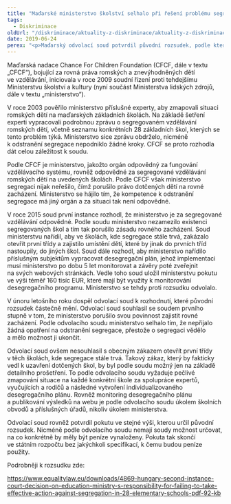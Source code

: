 ```yaml
---
title: "Maďarské ministerstvo školství selhalo při řešení problému segregace romských dětí ve školách, rozhodl soud"
tags:
  - Diskriminace
oldUrl: "/diskriminace/aktuality-z-diskriminace/aktuality-z-diskriminace-2019/madarske-ministerstvo-skolstvi-selhalo-pri-reseni-problemu-segregace-romskych-deti-ve-s/"
date: 2019-06-24
perex: "<p>Maďarský odvolací soud potvrdil původní rozsudek, podle kterého je ministerstvo školství odpovědné za dlouholetou segregaci romských dětí na základních školách.</p>"
---
```


<!-- imported from the old website -->

<p>Maďarská nadace Chance For Children Foundation (CFCF, dále v textu „CFCF“), bojující za rovná práva romských a znevýhodněných dětí ve vzdělávání, iniciovala v roce 2009 soudní řízení proti tehdejšímu Ministerstvu školství a kultury (nyní součást Ministerstva lidských zdrojů, dále v textu „ministerstvo“). </p> <p>V roce 2003 pověřilo ministerstvo příslušné experty, aby zmapovali situaci romských dětí na maďarských základních školách. Na základě šetření experti vypracovali podrobnou zprávu o segregovaném vzdělávání romských dětí, včetně seznamu konkrétních 28 základních škol, kterých se tento problém týká. Ministerstvo sice zprávu obdrželo, nicméně k odstranění segregace nepodniklo žádné kroky. CFCF se proto rozhodla dát celou záležitost k soudu.</p> <p>Podle CFCF je ministerstvo, jakožto orgán odpovědný za fungování vzdělávacího systému, rovněž odpovědné za segregované vzdělávání romských dětí na uvedených školách. Podle CFCF však ministerstvo segregaci nijak neřešilo, čímž porušilo právo dotčených dětí na rovné zacházení. Ministerstvo se hájilo tím, že kompetence k odstranění segregace má jiný orgán a za situaci tak není odpovědné.</p> <p>V roce 2015 soud první instance rozhodl, že ministerstvo je za segregované vzdělávání odpovědné. Podle soudu ministerstvo nezamezilo existenci segregovaných škol a tím tak porušilo zásadu rovného zacházení. Soud ministerstvu nařídil, aby ve školách, kde segregace stále trvá, zakázalo otevřít první třídy a zajistilo umístění dětí, které by jinak do prvních tříd nastoupily, do jiných škol. Soud dále rozhodl, aby ministerstvo nařídilo příslušným subjektům vypracovat desegregační plán, jehož implementaci musí ministerstvo po dobu 5 let monitorovat a závěry poté zveřejnit na svých webových stránkách. Vedle toho soud uložil ministerstvu pokutu ve výši téměř 160 tisíc EUR, které mají být využity k monitorování desegregačního programu. Ministerstvo se tehdy proti rozsudku odvolalo.</p> <p>V únoru letošního roku dospěl odvolací soud k rozhodnutí, které původní rozsudek částečně mění. Odvolací soud souhlasil se soudem prvního stupně v tom, že ministerstvo porušilo svou povinnost zajistit rovné zacházení. Podle odvolacího soudu ministerstvo selhalo tím, že nepřijalo žádná opatření na odstranění segregace, přestože o segregaci vědělo a mělo možnost ji ukončit. </p> <p>Odvolací soud ovšem nesouhlasil s obecným zákazem otevřít první třídy v těch školách, kde segregace stále trvá. Takový zákaz, který by fakticky vedl k uzavření dotčených škol, by byl podle soudu možný jen na základě detailního prošetření. To podle odvolacího soudu vyžaduje pečlivé zmapování situace na každé konkrétní škole za spolupráce expertů, vyučujících a rodičů a následné vytvoření individualizovaného desegregačního plánu. Rovněž monitoring desegregačního plánu a publikování výsledků na webu je podle odvolacího soudu úkolem školních obvodů a příslušných úřadů, nikoliv úkolem ministerstva. </p> <p>Odvolací soud rovněž potvrdil pokutu ve stejné výši, kterou určil původní rozsudek. Nicméně podle odvolacího soudu nemají soudy možnost určovat, na co konkrétně by měly být peníze vynaloženy. Pokuta tak skončí ve státním rozpočtu bez jakýchkoli specifikací, k čemu budou peníze použity.</p> <p>Podrobněji k rozsudku zde:</p> <a href="https://www.equalitylaw.eu/downloads/4869-hungary-second-instance-court-decision-on-education-ministry-s-responsibility-for-failing-to-take-effective-action-against-segregation-in-28-elementary-schools-pdf-92-kb" target="_blank">https://www.equalitylaw.eu/downloads/4869-hungary-second-instance-court-decision-on-education-ministry-s-responsibility-for-failing-to-take-effective-action-against-segregation-in-28-elementary-schools-pdf-92-kb</a>
